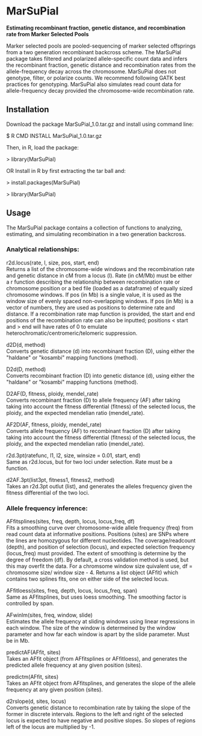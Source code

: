 # MarSuPial
**Estimating recombinant fraction, genetic distance, and recombination rate from Marker Selected Pools**

Marker selected pools are pooled-sequencing of marker selected offsprings from a two generation recombinant backcross scheme. The MarSuPial package takes filtered and polarized allele-specific count data and infers the recombinant fraction, genetic distance and recombination rates from the allele-frequency decay across the chromosome. MarSuPial does not genotype, filter, or polarize counts. We recommend following GATK best practices for genotyping.
MarSuPial also simulates read count data for allele-frequency decay provided the chromosome-wide recombination rate.  

## Installation

Download the package MarSuPial_1.0.tar.gz and install using command line:
    <p>$ R CMD INSTALL MarSuPial_1.0.tar.gz</p>

Then, in R, load the package:
    <p>> library(MarSuPial)</p>

OR Install in R by first extracting the tar ball and:
    <p>> install.packages(MarSuPial)</p>
    <p>> library(MarSuPial)</p>

## Usage
The MarSuPial package contains a collection of functions to analyzing, estimating, and simulating recombination in a two generation backcross.

### Analytical relationships:
r2d.locus(rate, l, size, pos, start, end)<br>
Returns a list of the chromosome-wide windows and the recombination rate and genetic distance in cM from a locus (l). Rate (in cM/Mb) must be either a r function describing the relationship between recombination rate or chromosome position or a bed file (loaded as a dataframe) of equally sized chromosome windows. If pos (in Mb) is a single value, it is used as the window size of evenly spaced non-overlapping windows. If pos (in Mb) is a vector of numbers, they are used as positions to determine rate and distance. If a recombination rate map function is provided, the start and end positions of the recombination rate can also be inputted; positions < start and > end will have rates of 0 to emulate heterochromatic/centromeric/telomeric suppression.

d2D(d, method)<br>
Converts genetic distance (d) into recombinant fraction (D), using either the "haldane" or "kosambi" mapping functions (method).

D2d(D, method)<br>
Converts recombinant fraction (D) into genetic distance (d), using either the "haldane" or "kosambi" mapping functions (method).

D2AF(D, fitness, ploidy, mendel_rate)<br>
Converts recombinant fraction (D) to allele frequency (AF) after taking taking into account the fitness differential (fitness) of the selected locus, the ploidy, and the expected mendelian ratio (mendel_rate).

AF2D(AF, fitness, ploidy, mendel_rate)<br>
Converts allele frequency (AF) to recombinant fraction (D) after taking taking into account the fitness differential (fitness) of the selected locus, the ploidy, and the expected mendelian ratio (mendel_rate).

r2d.3pt(ratefunc, l1, l2, size, winsize = 0.01, start, end)<br>
Same as r2d.locus, but for two loci under selection. Rate must be a function.

d2AF.3pt(list3pt, fitness1, fitness2, method)<br>
Takes an r2d.3pt outlut (list), and generates the alleles frequency given the fitness differential of the two loci.

### Allele frequency inference:
AFfitsplines(sites, freq, depth, locus, locus_freq, df)<br>
Fits a smoothing curve over chromosome-wide allele frequency (freq) from read count data at informative positions. Positions (sites) are SNPs where the lines are homozygous for different nucleotides. The coverage/readcount (depth), and position of selection (locus), and expected selection frequency (locus_freq) must provided. The extent of smoothing is determine by the degree of freedom (df). By default, a cross validation method is used, but this may overfit the data. For a chromsome window size quivalent use, df = chromosome size/ window size - 4. Returns a list object (AFfit) which contains two splines fits, one on either side of the selected locus.

AFfitloess(sites, freq, depth, locus, locus_freq, span)<br>
Same as AFfitsplines, but uses loess smoothing. The smoothing factor is controlled by span. 

AFwinlm(sites, freq, window, slide)<br>
Estimates the allele frequency at sliding windows using linear regressions in each window. The size of the window is determeined by the window parameter and how far each window is apart by the slide parameter. Must be in Mb. 

predictAF(AFfit, sites)<br>
Takes an AFfit object (from AFfitsplines or AFfitloess), and generates the predicted allele frequency at any given position (sites).

predictm(AFfit, sites)<br>
Takes an AFfit object from AFfitsplines, and generates the slope of the allele frequency at any given position (sites).

d2rslope(d, sites, locus)<br>
Converts genetic distance to recombination rate by taking the slope of the former in discrete intervals. Regions to the left and right of the selected locus is expected to have negative and positive slopes. So slopes of regions left of the locus are multiplied by -1. 

